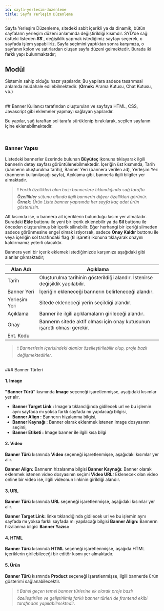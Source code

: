```yaml
---
id: sayfa-yerlesim-duzenleme
title: Sayfa Yerleşim Düzenleme
---
```


Sayfa Yerleşim Düzenleme, sitedeki sabit içerikli ya da dinamik, bütün sayfaların yerleşim düzeni anlamında değiştirildiği kısımdır. SYD’de sağ üstteki listeden ***SS*** , değişiklik yapmak istediğimiz sayfayı seçerek, o sayfada işlem yapabiliriz. Sayfa seçimini yaptıktan sonra karşımıza, o sayfanın kolon ve satırlardan oluşan sayfa düzeni gelmektedir. Burada iki farklı yapı bulunmaktadır; 

## Modül
Sistemin sahip olduğu hazır yapılardır. Bu yapılara sadece tasarımsal anlamda müdahale edilebilmektedir. (**Örnek:** Arama Kutusu, Chat Kutusu, vb.) 

<br>
## Banner
Kullanıcı tarafından oluşturulan ve sayfaya HTML, CSS, Javascript gibi eklemeler yapmayı sağlayan yapılardır.

Bu yapılar, sağ taraftan sol tarafa sürüklenip bırakılarak, seçilen sayfanın içine eklenebilmektedir. 

<br>

### Banner Yapısı
Listedeki bannerler üzerinde bulunan **Büyüteç** ikonuna tıklayarak ilgili bannerin detay sayfası görüntülenebilmektedir. İçeriğin üst kısmında, Tarih (bannerın oluşturulma tarihi), Banner Yeri (bannera verilen ad), Yerleşim Yeri (bannerın kullanılacağı sayfa), Açıklama gibi, bannerla ilgili bilgiler yer almaktadır.

>❗️ _Farklı özellikleri olan bazı bannerlere tıklandığında sağ tarafta **Özellikler** sütunu altında ilgili bannerin diğeer özellikleri görünür. **Örnek:** Ürün Liste banner yapısında her sayfa kaç adet ürün gösterilsin._

Alt kısımda ise, o bannera ait içeriklerin bulunduğu kısım yer almatadır. Buradaki **Ekle** buttonu ile yeni bir içerik eklenebilir ya da **Sil** buttonu ile önceden oluşturulmuş bir içerik silinebilir. Eğer herhangi bir içeriği silmeden sadece görünmesine engel olmak istiyorsak, sadece **Onay Kaldır** buttonu ile veya içeriğin sol tarafındaki flag (til işareti) ikonuna tıklayarak onayını kaldırmamız yeterli olacaktır.

Bannera yeni bir içerik eklemek istediğimizde karşımıza aşağıdaki gibi alanlar çıkmaktadır;

|Alan Adı|Açıklama|
|--|--|
|Tarih|Oluşturulma tarihinin gösterildiği alandır. İstenirse değişiklik yapılabilir.|
|Banner Yeri|İçeriğin ekleneceği bannerın belirleneceği alandır.|
|Yerleşim Yeri|Sitede ekleneceği yerin seçildiği alandır.|
|Açıklama|Banner ile ilgili açıklamaların girileceği alandır.|
|Onay|Bannerın sitede aktif olması için onay kutusunun işaretli olması gerekir.|
|Ent. Kodu||

>❗️ _Bannerlerin içerisindeki alanlar özelleştirilebilir olup, proje bazlı değişmektedirler._

<br>
### Banner Türleri

#### 1. Image

**"Banner Türü"** kısmında **Image** seçeneği işaretlenmişse, aşağıdaki kısımlar yer alır.

- **Banner Target Link :** Image'a tıklandığında gidilecek url ve bu işlemin aynı sayfada mı yoksa farklı sayfada mı yapılacağı bilgisi,
- **Banner Align :** Bannerın hizalanma bilgisi,
- **Banner Kaynağı :** Banner olarak eklenmek istenen image dosyasının seçimi,
- **Banner Etiketi :** Image banner ile ilgili kısa bilgi

#### 2. Video

**Banner Türü** kısmında **Video** seçeneği işaretlenmişse, aşağıdaki kısımlar yer alır.

**Banner Align:** Bannerın hizalanma bilgisi
**Banner Kaynağı:** Banner olarak eklenmek istenen video dosyasının seçimi
**Video URL:** Eklenecek olan video online bir video ise, ilgili videonun linkinin girildiği alandır.

#### 3. URL

**Banner Türü** kısmında **URL** seçeneği işaretlenmişse, aşağıdaki kısımlar yer alır.

**Banner Target Link:** linke tıklandığında gidilecek url ve bu işlemin aynı sayfada mı yoksa farklı sayfada mı yapılacağı bilgisi
**Banner Align:** Bannerın hizalanma bilgisi
**Banner Yazısı:** 

#### 4. HTML

**Banner Türü** kısmında **HTML** seçeneği işaretlenmişse, aşağıda HTML içeriklerin girilebileceği bir editör kısmı yer almaktadır.

#### 5. Ürün

**Banner Türü** kısmında **Product** seçeneği işaretlenmişse, ilgili bannerde ürün gösterimi sağlanabilecektir.

>❗️ _Bahsi geçen temel banner türlerine ek olarak proje bazlı özelleştirilen ve geliştirilmiş farklı banner türleri de frontend ekibi tarafından yapılabilmektedir._




